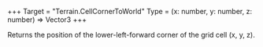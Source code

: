 +++
Target = "Terrain.CellCornerToWorld"
Type = (x: number, y: number, z: number) => Vector3
+++

Returns the position of the lower-left-forward corner of the grid cell (x, y, z).